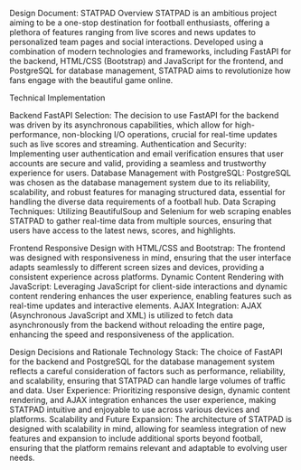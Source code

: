 
Design Document: STATPAD
Overview
STATPAD is an ambitious project aiming to be a one-stop destination for football enthusiasts, offering a plethora of features ranging from live scores and news updates to personalized team pages and social interactions. Developed using a combination of modern technologies and frameworks, including FastAPI for the backend, HTML/CSS (Bootstrap) and JavaScript for the frontend, and PostgreSQL for database management, STATPAD aims to revolutionize how fans engage with the beautiful game online.

Technical Implementation

Backend
FastAPI Selection: The decision to use FastAPI for the backend was driven by its asynchronous capabilities, which allow for high-performance, non-blocking I/O operations, crucial for real-time updates such as live scores and streaming.
Authentication and Security: Implementing user authentication and email verification ensures that user accounts are secure and valid, providing a seamless and trustworthy experience for users.
Database Management with PostgreSQL: PostgreSQL was chosen as the database management system due to its reliability, scalability, and robust features for managing structured data, essential for handling the diverse data requirements of a football hub.
Data Scraping Techniques: Utilizing BeautifulSoup and Selenium for web scraping enables STATPAD to gather real-time data from multiple sources, ensuring that users have access to the latest news, scores, and highlights.

Frontend
Responsive Design with HTML/CSS and Bootstrap: The frontend was designed with responsiveness in mind, ensuring that the user interface adapts seamlessly to different screen sizes and devices, providing a consistent experience across platforms.
Dynamic Content Rendering with JavaScript: Leveraging JavaScript for client-side interactions and dynamic content rendering enhances the user experience, enabling features such as real-time updates and interactive elements.
AJAX Integration: AJAX (Asynchronous JavaScript and XML) is utilized to fetch data asynchronously from the backend without reloading the entire page, enhancing the speed and responsiveness of the application.

Design Decisions and Rationale
Technology Stack: The choice of FastAPI for the backend and PostgreSQL for the database management system reflects a careful consideration of factors such as performance, reliability, and scalability, ensuring that STATPAD can handle large volumes of traffic and data.
User Experience: Prioritizing responsive design, dynamic content rendering, and AJAX integration enhances the user experience, making STATPAD intuitive and enjoyable to use across various devices and platforms.
Scalability and Future Expansion: The architecture of STATPAD is designed with scalability in mind, allowing for seamless integration of new features and expansion to include additional sports beyond football, ensuring that the platform remains relevant and adaptable to evolving user needs.
